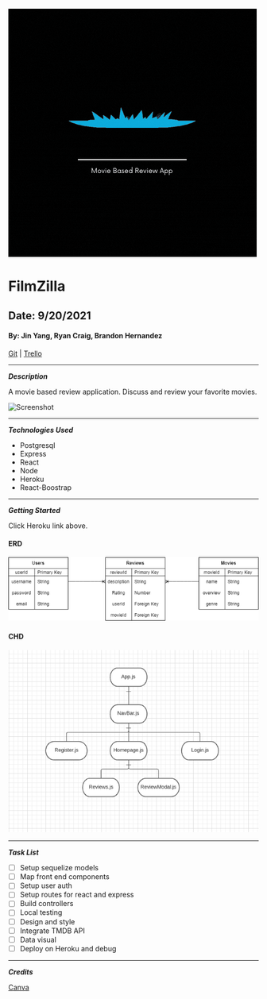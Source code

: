 ![](FilmZilla.gif)

# FilmZilla

## Date: 9/20/2021

#### By: Jin Yang, Ryan Craig, Brandon Hernandez

[Git](https://github.com/jinyangb/Filmzilla) | [Trello](https://trello.com/b/RphGtCV2/filmzilla)

---

**_Description_**

A movie based review application. Discuss and review your favorite movies.

![Screenshot](https://repository-images.githubusercontent.com/141744474/1ce68080-769e-11ea-8f62-d743905db95e)

---

**_Technologies Used_**

- Postgresql
- Express
- React
- Node
- Heroku
- React-Boostrap

---

**_Getting Started_**

Click Heroku link above.

#### ERD

![ERD](images/ERD.png)

#### CHD

![CHD](images/CHD.png)

---

**_Task List_**

- [ ] Setup sequelize models
- [ ] Map front end components
- [ ] Setup user auth
- [ ] Setup routes for react and express
- [ ] Build controllers
- [ ] Local testing
- [ ] Design and style
- [ ] Integrate TMDB API
- [ ] Data visual
- [ ] Deploy on Heroku and debug

---

**_Credits_**

[Canva](canva.com)
